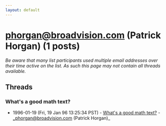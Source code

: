 ```yaml
---
layout: default
---
```


# phorgan@broadvision.com (Patrick Horgan) (1 posts)

_Be aware that many list participants used multiple email addresses over their time active on the list. As such this page may not contain all threads available._

## Threads

### What's a good math text?
+ 1996-01-19 (Fri, 19 Jan 96 13:25:34 PST) - [What's a good math text?](/archive/1996/01/116393186c24f47b7a29dbee4c56a4c53c78ba6a4e917527dfb54d57daec8f94) - _phorgan@broadvision.com (Patrick Horgan)_

